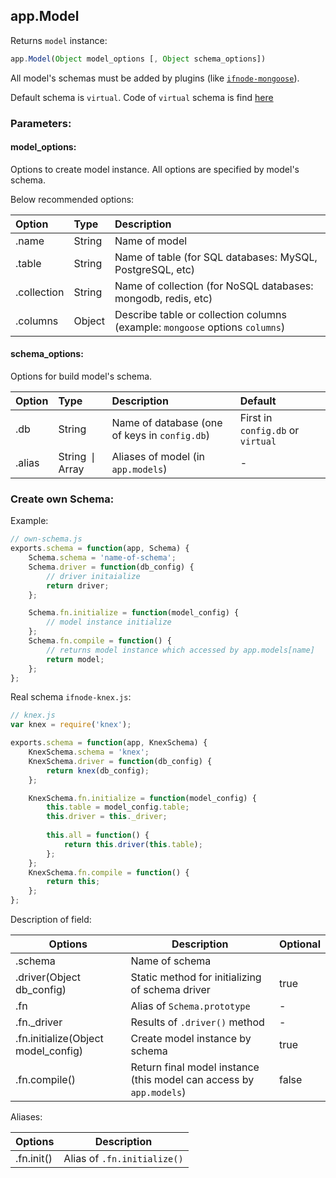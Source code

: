 ## app.Model

Returns `model` instance:

```javascript
app.Model(Object model_options [, Object schema_options])
```

All model's schemas must be added by plugins (like [`ifnode-mongoose`](/ifnode/mongoose)).

Default schema is `virtual`. Code of `virtual` schema is find [here](/ilfroloff/ifnode/blob/master/plugins/ifnode-virtual/index.js)
### Parameters:

#### model_options:

Options to create model instance. All options are specified by model's schema.

Below recommended options:

Option | Type | Description
:------ | :---- | :-----------
.name | String | Name of model
.table | String | Name of table (for SQL databases: MySQL, PostgreSQL, etc)
.collection | String | Name of collection (for NoSQL databases: mongodb, redis, etc)
.columns | Object | Describe table or collection columns (example: `mongoose` options `columns`)

#### schema_options:

Options for build model's schema.

Option | Type | Description | Default
:------ | :---- | :----------- | :------
.db | String | Name of database (one of keys in `config.db`) | First in `config.db` or `virtual`
.alias | String &#10072; Array | Aliases of model (in `app.models`) | -

### Create own Schema:

Example:

```javascript
// own-schema.js
exports.schema = function(app, Schema) {
    Schema.schema = 'name-of-schema';
    Schema.driver = function(db_config) {
        // driver initaialize
        return driver;
    };

    Schema.fn.initialize = function(model_config) {
        // model instance initialize
    };
    Schema.fn.compile = function() {
        // returns model instance which accessed by app.models[name]
        return model;
    };
};
```

Real schema `ifnode-knex.js`:

```javascript
// knex.js
var knex = require('knex');

exports.schema = function(app, KnexSchema) {
    KnexSchema.schema = 'knex';
    KnexSchema.driver = function(db_config) {
        return knex(db_config);
    };

    KnexSchema.fn.initialize = function(model_config) {
        this.table = model_config.table;
        this.driver = this._driver;
        
        this.all = function() {
            return this.driver(this.table);
        };
    };
    KnexSchema.fn.compile = function() {
        return this;
    };
};
```

Description of field:

Options | Description | Optional
------- | ----------- | --------
.schema | Name of schema
.driver(Object db_config) | Static method for initializing of schema driver | true
.fn | Alias of `Schema.prototype` | -
.fn._driver | Results of `.driver()` method | -
.fn.initialize(Object model_config) | Create model instance by schema | true
.fn.compile() | Return final model instance (this model can access by `app.models`) | false

Aliases:

Options | Description
------- | -----------
.fn.init() | Alias of `.fn.initialize()`